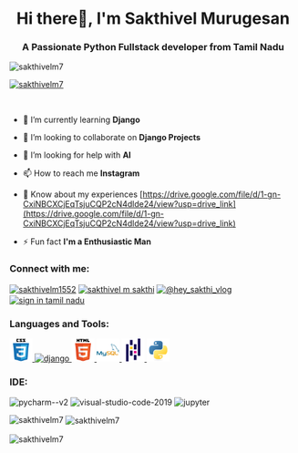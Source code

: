 <h1 align="center">Hi there👋, I'm Sakthivel Murugesan</h1>
<h3 align="center">A Passionate Python Fullstack developer from Tamil Nadu</h3>

<p align="left"> <img src="https://komarev.com/ghpvc/?username=sakthivelm7&label=Profile%20views&color=0e75b6&style=flat" alt="sakthivelm7" /> </p>

<p align="left"> <a href="https://github.com/ryo-ma/github-profile-trophy"><img src="https://github-profile-trophy.vercel.app/?username=sakthivelm7" alt="sakthivelm7" /></a> </p>

<p align="left"> <a href="https://twitter.com/" target="blank"><img src="https://img.shields.io/twitter/follow/?logo=twitter&style=for-the-badge" alt="" /></a> </p>

- 🌱 I’m currently learning **Django**

- 👯 I’m looking to collaborate on **Django Projects**

- 🤝 I’m looking for help with **AI**

- 📫 How to reach me **Instagram**

- 📄 Know about my experiences [https://drive.google.com/file/d/1-gn-CxiNBCXCjEqTsjuCQP2cN4dlde24/view?usp=drive_link](https://drive.google.com/file/d/1-gn-CxiNBCXCjEqTsjuCQP2cN4dlde24/view?usp=drive_link)

- ⚡ Fun fact **I'm a Enthusiastic Man**

<h3 align="left">Connect with me:</h3>
<p align="left">
<a href="https://linkedin.com/in/sakthivelm1552" target="blank"><img align="center" src="https://raw.githubusercontent.com/rahuldkjain/github-profile-readme-generator/master/src/images/icons/Social/linked-in-alt.svg" alt="sakthivelm1552" height="30" width="40" /></a>
<a href="https://fb.com/sakthivel m sakthi" target="blank"><img align="center" src="https://raw.githubusercontent.com/rahuldkjain/github-profile-readme-generator/master/src/images/icons/Social/facebook.svg" alt="sakthivel m sakthi" height="30" width="40" /></a>
<a href="https://instagram.com/@hey_sakthi_vlog" target="blank"><img align="center" src="https://raw.githubusercontent.com/rahuldkjain/github-profile-readme-generator/master/src/images/icons/Social/instagram.svg" alt="@hey_sakthi_vlog" height="30" width="40" /></a>
<a href="https://www.youtube.com/c/sign in tamil nadu" target="blank"><img align="center" src="https://raw.githubusercontent.com/rahuldkjain/github-profile-readme-generator/master/src/images/icons/Social/youtube.svg" alt="sign in tamil nadu" height="30" width="40" /></a>

</p>

<h3 align="left">Languages and Tools:</h3>
<p align="left"> <a href="https://www.w3schools.com/css/" target="_blank" rel="noreferrer"> <img src="https://raw.githubusercontent.com/devicons/devicon/master/icons/css3/css3-original-wordmark.svg" alt="css3" width="40" height="40"/> </a> <a href="https://www.djangoproject.com/" target="_blank" rel="noreferrer"> <img src="https://cdn.worldvectorlogo.com/logos/django.svg" alt="django" width="40" height="40"/> </a> <a href="https://www.w3.org/html/" target="_blank" rel="noreferrer"> <img src="https://raw.githubusercontent.com/devicons/devicon/master/icons/html5/html5-original-wordmark.svg" alt="html5" width="40" height="40"/> </a> <a href="https://www.mysql.com/" target="_blank" rel="noreferrer"> <img src="https://raw.githubusercontent.com/devicons/devicon/master/icons/mysql/mysql-original-wordmark.svg" alt="mysql" width="40" height="40"/> </a> <a href="https://pandas.pydata.org/" target="_blank" rel="noreferrer"> <img src="https://raw.githubusercontent.com/devicons/devicon/2ae2a900d2f041da66e950e4d48052658d850630/icons/pandas/pandas-original.svg" alt="pandas" width="40" height="40"/> </a> <a href="https://www.python.org" target="_blank" rel="noreferrer"> <img src="https://raw.githubusercontent.com/devicons/devicon/master/icons/python/python-original.svg" alt="python" width="40" height="40"/> </a> </p>

<h3 align="left">IDE:</h3>
<p align='left'><img width="48" height="48" src="https://img.icons8.com/color/48/pycharm--v2.png" alt="pycharm--v2"/> 
<img width="48" height="48" src="https://img.icons8.com/color/48/visual-studio-code-2019.png" alt="visual-studio-code-2019"/>
<img width="48" height="48" src="https://img.icons8.com/fluency/48/jupyter.png" alt="jupyter"/>

<p><img align="left" src="https://github-readme-stats.vercel.app/api/top-langs?username=sakthivelm7&show_icons=true&locale=en&layout=compact" alt="sakthivelm7" /></p>

<p>&nbsp;<img align="center" src="https://github-readme-stats.vercel.app/api?username=sakthivelm7&show_icons=true&locale=en" alt="sakthivelm7" /></p>

<p><img align="center" src="https://github-readme-streak-stats.herokuapp.com/?user=sakthivelm7&" alt="sakthivelm7" /></p>
